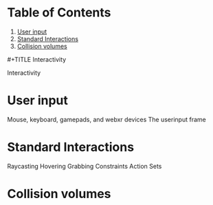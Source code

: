 
# Table of Contents

1.  [User input](#org51ad019)
2.  [Standard Interactions](#orgbe4feb9)
3.  [Collision volumes](#org929588f)

\#+TITLE Interactivity

Interactivity


<a id="org51ad019"></a>

# User input

Mouse, keyboard, gamepads, and webxr devices
The userinput frame


<a id="orgbe4feb9"></a>

# Standard Interactions

Raycasting
Hovering
Grabbing
Constraints
Action Sets


<a id="org929588f"></a>

# Collision volumes

